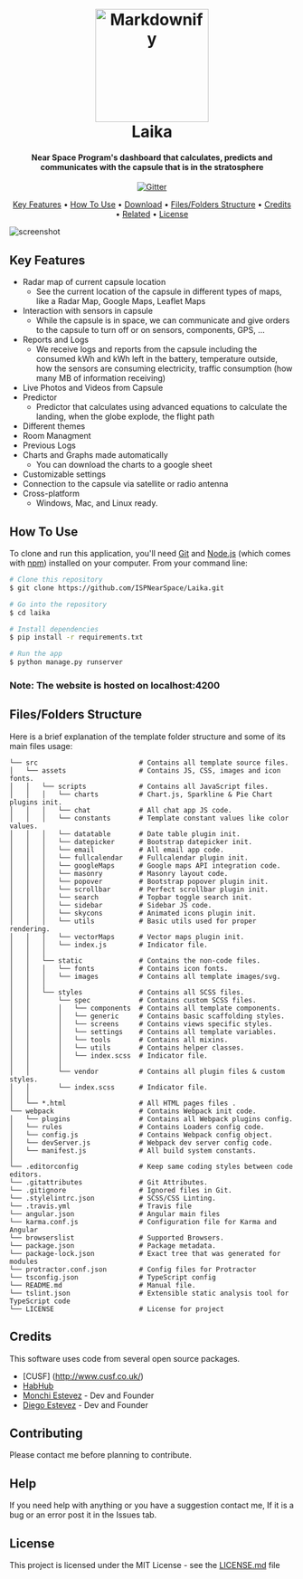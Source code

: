 
<h1 align="center">
  <br>
  <a href="https://www.instagram.com/ispnsp/?hl=en"><img src="https://i.imgur.com/fizxyvk.jpg" alt="Markdownify" width="200"></a>
  <br>
  Laika
  <br>
</h1>

  <h4 align="center">Near Space Program's dashboard that calculates, predicts and communicates with the capsule that is in the stratosphere</h4>

<p align="center">
  <a href="https://badge.fury.io/js/electron-markdownify">
    <img src="https://badge.fury.io/js/electron-markdownify.svg"
         alt="Gitter">
  </a>
</p>

<p align="center">
  <a href="#key-features">Key Features</a> •
  <a href="#how-to-use">How To Use</a> •
  <a href="#download">Download</a> •
  <a href="#Files/Folders-Structure">Files/Folders Structure</a> •
  <a href="#credits">Credits</a> •
  <a href="#related">Related</a> •
  <a href="#license">License</a>
</p>

![screenshot](https://i.gyazo.com/ed388bc12102b219a22f597950a09050.png)

## Key Features

* Radar map of current capsule location
  - See the current location of the capsule in different types of maps, like a Radar Map, Google Maps, Leaflet Maps
* Interaction with sensors in capsule
  - While the capsule is in space, we can communicate and give orders to the capsule to turn off or on sensors, components, GPS, ...
* Reports and Logs
  - We receive logs and reports from the capsule including the consumed kWh and kWh left in the battery, temperature outside, how the sensors are consuming electricity, traffic consumption (how many MB of information receiving)
* Live Photos and Videos from Capsule
* Predictor
  - Predictor that calculates using advanced equations to calculate the landing, when the globe explode, the flight path
* Different themes
* Room Managment
* Previous Logs
* Charts and Graphs made automatically
  - You can download the charts to a google sheet
* Customizable settings
* Connection to the capsule via satellite or radio antenna
* Cross-platform
  - Windows, Mac, and Linux ready.

## How To Use

To clone and run this application, you'll need [Git](https://git-scm.com) and [Node.js](https://nodejs.org/en/download/) (which comes with [npm](http://npmjs.com)) installed on your computer. From your command line:

```bash
# Clone this repository
$ git clone https://github.com/ISPNearSpace/Laika.git

# Go into the repository
$ cd laika

# Install dependencies
$ pip install -r requirements.txt

# Run the app
$ python manage.py runserver
```

### Note: The website is hosted on localhost:4200

## Files/Folders Structure
Here is a brief explanation of the template folder structure and some of its main files usage:

```
└── src                         # Contains all template source files.
│   └── assets                  # Contains JS, CSS, images and icon fonts.
│   │   └── scripts             # Contains all JavaScript files.
│   │   │   └── charts          # Chart.js, Sparkline & Pie Chart plugins init.
│   │   │   └── chat            # All chat app JS code.
│   │   │   └── constants       # Template constant values like color values.
│   │   │   └── datatable       # Date table plugin init.
│   │   │   └── datepicker      # Bootstrap datepicker init.
│   │   │   └── email           # All email app code.
│   │   │   └── fullcalendar    # Fullcalendar plugin init.
│   │   │   └── googleMaps      # Google maps API integration code.
│   │   │   └── masonry         # Masonry layout code.
│   │   │   └── popover         # Bootstrap popover plugin init.
│   │   │   └── scrollbar       # Perfect scrollbar plugin init.
│   │   │   └── search          # Topbar toggle search init.
│   │   │   └── sidebar         # Sidebar JS code.
│   │   │   └── skycons         # Animated icons plugin init.
│   │   │   └── utils           # Basic utils used for proper rendering.
│   │   │   └── vectorMaps      # Vector maps plugin init.
│   │   │   └── index.js        # Indicator file.
│   │   │
│   │   └── static              # Contains the non-code files.
│   │   │   └── fonts           # Contains icon fonts.
│   │   │   └── images          # Contains all template images/svg.
│   │   │
│   │   └── styles              # Contains all SCSS files.
│   │       └── spec            # Contains custom SCSS files.
│   │       │   └── components  # Contains all template components.
│   │       │   └── generic     # Contains basic scaffolding styles.
│   │       │   └── screens     # Contains views specific styles.
│   │       │   └── settings    # Contains all template variables.
│   │       │   └── tools       # Contains all mixins.
│   │       │   └── utils       # Contains helper classes.
│   │       │   └── index.scss  # Indicator file.
│   │       │
│   │       └── vendor          # Contains all plugin files & custom styles.
│   │       └── index.scss      # Indicator file.
│   │
│   └── *.html                  # All HTML pages files .
└── webpack                     # Contains Webpack init code.
│   └── plugins                 # Contains all Webpack plugins config.
│   └── rules                   # Contains Loaders config code.
│   └── config.js               # Contains Webpack config object.
│   └── devServer.js            # Webpack dev server config code.
│   └── manifest.js             # All build system constants.
│
└── .editorconfig               # Keep same coding styles between code editors.
└── .gitattributes              # Git Attributes.
└── .gitignore                  # Ignored files in Git.
└── .stylelintrc.json           # SCSS/CSS Linting.
└── .travis.yml                 # Travis file
└── angular.json                # Angular main files
└── karma.conf.js               # Configuration file for Karma and Angular
└── browserslist                # Supported Browsers.
└── package.json                # Package metadata.
└── package-lock.json           # Exact tree that was generated for modules
└── protractor.conf.json        # Config files for Protractor
└── tsconfig.json               # TypeScript config
└── README.md                   # Manual file.
└── tslint.json                 # Extensible static analysis tool for TypeScript code
└── LICENSE                     # License for project
```

## Credits

This software uses code from several open source packages.
- [CUSF] (http://www.cusf.co.uk/)
- [HabHub](http://habhub.org/)
- [Monchi Estevez](https://github.com/monchiestevez) - Dev and Founder
- [Diego Estevez](https://github.com/diegoestevez) - Dev and Founder

## Contributing

Please contact me before planning to contribute.

## Help

If you need help with anything or you have a suggestion contact me, If it is a bug or an error post it in the Issues tab.

## License

This project is licensed under the MIT License - see the [LICENSE.md](https://github.com/ISPNearSpace/laika/LICENSE.md) file
